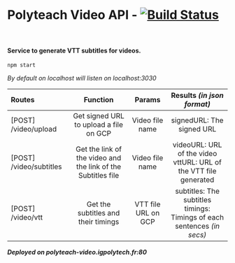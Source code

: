 # Polyteach Video API - [![Build Status](https://travis-ci.com/Alexis559/polyteach-video.svg?branch=master)](https://travis-ci.com/Alexis559/polyteach-video)

<br>

#### Service to generate VTT subtitles for videos.

```
npm start
```

*By default on localhost will listen on localhost:3030*


| Routes       |     Function     |   Params   |     Results *(in json format)* |
| :------------ | :-------------: | :-------------: | :-------------: |
| [POST] /video/upload     |    Get signed URL to upload a file on GCP   | Video file name  | signedURL: The signed URL |
| [POST] /video/subtitles     |     Get the link of the video and the link of the Subtitles file     | Video file name  |  videoURL: URL of the video <br> vttURL: URL of the VTT file generated |
| [POST] /video/vtt     |     Get the subtitles and their timings    | VTT file URL on GCP |  subtitles: The subtitles <br> timings: Timings of each sentences *(in secs)* |


*<b>Deployed on polyteach-video.igpolytech.fr:80</b>*
